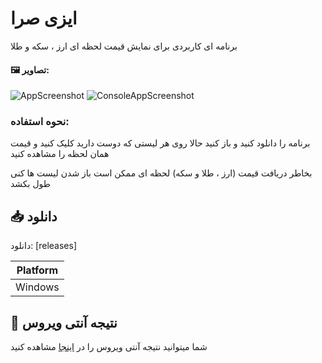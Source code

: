 # ایزی صرا
برنامه ای کاربردی برای نمایش قیمت لحظه ای ارز ، سکه و طلا 

#### 🖼 تصاویر:
![AppScreenshot](https)
![ConsoleAppScreenshot](https://)


### نحوه استفاده:
برنامه را دانلود کنید و باز کنید حالا روی هر لیستی که دوست دارید کلیک کنید و قیمت همان لحظه را مشاهده کنید 

بخاطر دریافت قیمت (ارز ، طلا و سکه) لحظه ای ممکن است باز شدن لیست ها کنی طول بکشد 

## 📥 دانلود
دانلود:  [releases]

| Platform |
| ------------- |
| Windows  |

## 🦠 نتیجه آنتی ویروس 
شما میتوانید نتیجه آنتی ویروس را در  [اینجا](https://www.virustotal.com/gui/file/676b8f73490092aa7f214a163db9d3512412ad92ad9ce559a405c176f50c4612?nocache=1) مشاهده کنید 

